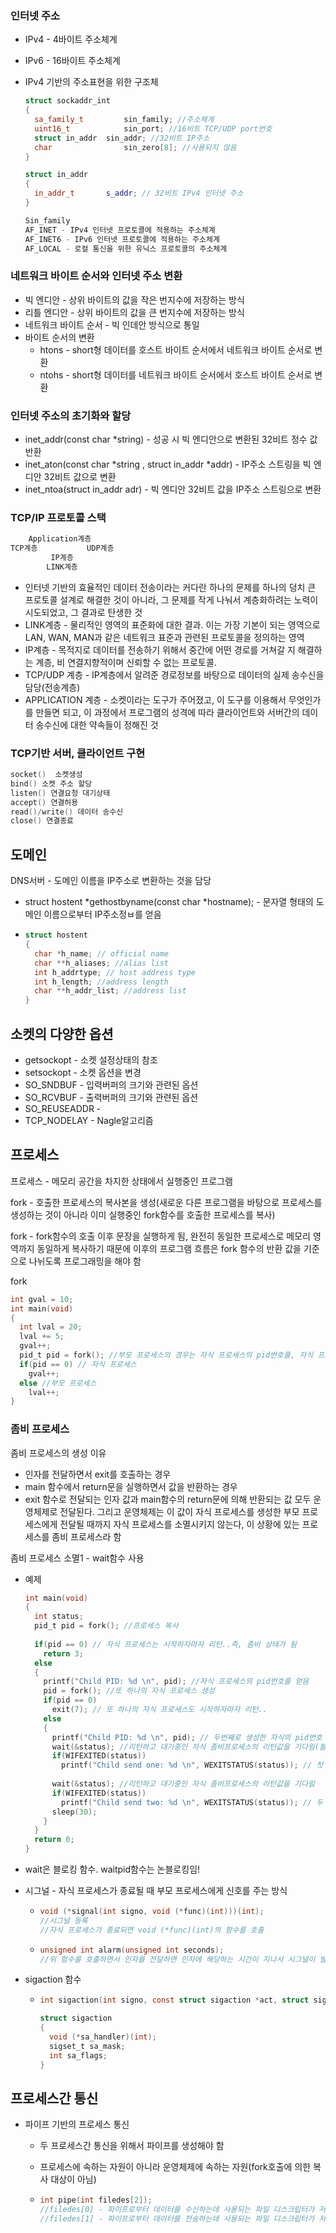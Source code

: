 ### 인터넷 주소

- IPv4 - 4바이트 주소체계

- IPv6 - 16바이트 주소체계

- IPv4 기반의 주소표현을 위한 구조체

  ```c++
  struct sockaddr_int
  {
    sa_family_t 		sin_family; //주소체계
    uint16_t 			sin_port; //16비트 TCP/UDP port번호
    struct in_addr	sin_addr; //32비트 IP주소
    char				sin_zero[8]; //사용되지 않음
  }

  struct in_addr
  {
    in_addr_t		s_addr; // 32비트 IPv4 인터넷 주소
  }
  ```

  ```c++
  Sin_family
  AF_INET - IPv4 인터넷 프로토콜에 적용하는 주소체계
  AF_INET6 - IPv6 인터넷 프로토콜에 적용하는 주소체계
  AF_LOCAL - 로컬 통신을 위한 유닉스 프로토콜의 주소체계
  ```

### 네트워크 바이트 순서와 인터넷 주소 변환

- 빅 엔디안 - 상위 바이트의 값을 작은 번지수에 저장하는 방식
- 리틀 엔디안 - 상위 바이트의 값을 큰 번지수에 저장하는 방식
- 네트워크 바이트 순서 - 빅 인데안 방식으로 통일
- 바이트 순서의 변환
  - htons - short형 데이터를 호스트 바이트 순서에서 네트워크 바이트 순서로 변환
  - ntohs - short형 데이터를 네트워크 바이트 순서에서 호스트 바이트 순서로 변환

### 인터넷 주소의 초기화와 할당

- inet_addr(const char *string) - 성공 시 빅 엔디안으로 변환된 32비트 정수 값 반환
- inet_aton(const char *string , struct in_addr *addr) - IP주소 스트링을 빅 엔디안 32비트 값으로 변환
- inet_ntoa(struct in_addr adr) - 빅 엔디안 32비트 값을 IP주소 스트링으로 변환

### TCP/IP 프로토콜 스택

```c++
	Application계층
TCP계층			UDP계층
		 IP계층
		LINK계층
```

- 인터넷 기반의 효율적인 데이터 전송이라는 커다란 하나의 문제를 하나의 덩치 큰 프로토콜 설계로 해결한 것이 아니라, 그 문제를 작게 나눠서 계층화하려는 노력이 시도되었고, 그 결과로 탄생한 것
- LINK계층 - 물리적인 영역의 표준화에 대한 결과. 이는 가장 기본이 되는 영역으로 LAN, WAN, MAN과 같은 네트워크 표준과 관련된 프로토콜을 정의하는 영역
- IP계층 - 목적지로 데이터를 전송하기 위해서 중간에 어떤 경로를 거쳐갈 지 해결하는 계층, 비 연결지향적이며 신뢰할 수 없는 프로토콜. 
- TCP/UDP 계층 - IP계층에서 알려준 경로정보를 바탕으로 데이터의 실제 송수신을 담당(전송계층)
- APPLICATION 계층 - 소켓이라는 도구가 주어졌고, 이 도구를 이용해서 무엇인가를 만들면 되고, 이 과정에서 프로그램의 성격에 따라 클라이언트와 서버간의 데이터 송수신에 대한 약속들이 정해진 것

### TCP기반 서버, 클라이언트 구현

```C++
socket()  소켓생성
bind() 소켓 주소 할당
listen() 연결요청 대기상태
accept() 연결허용
read()/write() 데이터 송수신
close() 연결종료
```



## 도메인

DNS서버 - 도메인 이름을 IP주소로 변환하는 것을 담당

- struct hostent *gethostbyname(const char *hostname); - 문자열 형태의 도메인 이름으로부터 IP주소정ㅂ를 얻음

- ```c++
  struct hostent
  {
    char *h_name; // official name
    char **h_aliases; //alias list
    int h_addrtype; // host address type
    int h_length; //address length
    char **h_addr_list; //address list
  }
  ```

## 소켓의 다양한 옵션

- getsockopt - 소켓 설정상태의 참조
- setsockopt - 소켓 옵션을 변경
- SO_SNDBUF - 입력버퍼의 크기와 관련된 옵션
- SO_RCVBUF - 출력버퍼의 크기와 관련된 옵션
- SO_REUSEADDR - 
- TCP_NODELAY - Nagle알고리즘

## 프로세스

프로세스 - 메모리 공간을 차지한 상태에서 실행중인 프로그램

fork - 호출한 프로세스의 복사본을 생성(새로운 다른 프로그램을 바탕으로 프로세스를 생성하는 것이 아니라 이미 실행중인 fork함수를 호출한 프로세스를 복사)

fork - fork함수의 호출 이후 문장을 실행하게 됨, 완전히 동일한 프로세스로 메모리 영역까지 동일하게 복사하기 때문에 이후의 프로그램 흐름은 fork 함수의 반환 값을 기준으로 나뉘도록 프로그래밍을 해야 함

fork

```c
int gval = 10;
int main(void)
{
  int lval = 20;
  lval += 5;
  gval++;
  pid_t pid = fork(); //부모 프로세스의 경우는 자식 프로세스의 pid번호를, 자식 프로세스의 경우는 0
  if(pid == 0) // 자식 프로세스
    gval++;
  else //부모 프로세스
    lval++;
}
```

### 좀비 프로세스

좀비 프로세스의 생성 이유

- 인자를 전달하면서 exit를 호출하는 경우
- main 함수에서 return문을 실행하면서 값을 반환하는 경우
- exit 함수로 전달되는 인자 값과 main함수의 return문에 의해 반환되는 값 모두 운영체제로 전달된다. 그리고 운영체제는 이 값이 자식 프로세스를 생성한 부모 프로세스에게 전달될 때까지 자식 프로세스를 소멸시키지 않는다, 이 상황에 있는 프로세스를 좀비 프로세스라 함

좀비 프로세스 소멸1 - wait함수 사용

- 예제

  ```c
  int main(void)
  {
    int status;
    pid_t pid = fork(); //프로세스 복사
    
    if(pid == 0) // 자식 프로세스는 시작하자마자 리턴..즉, 좀비 상태가 됨
      return 3;
    else
    {
      printf("Child PID: %d \n", pid); //자식 프로세스의 pid번호를 얻음
      pid = fork(); //또 하나의 자식 프로세스 생성
      if(pid == 0)
        exit(7); // 또 하나의 자식 프로세스도 시작하자마자 리턴..
      else
      {
        printf("Child PID: %d \n", pid); // 두번째로 생성한 자식의 pid번호
        wait(&status); //리턴하고 대기중인 자식 좀비프로세스의 리턴값을 기다림(블로킹)
        if(WIFEXITED(status))
          printf("Child send one: %d \n", WEXITSTATUS(status)); // 첫 번째 자식이 먼저 리턴했으므로 3 출력
        
        wait(&status); //리턴하고 대기중인 자식 좀비프로세스의 리턴값을 기다림
        if(WIFEXITED(status))
          printf("Child send two: %d \n", WEXITSTATUS(status)); // 두 번째 자식이 그 다음으로 리턴했으므로 7 출력
        sleep(30);
      }
    }
    return 0;
  }
  ```

- wait은 블로킹 함수. waitpid함수는 논블로킹임!

- 시그널 - 자식 프로세스가 종료될 때 부모 프로세스에게 신호를 주는 방식

  - ```c
    void (*signal(int signo, void (*func)(int)))(int);
    //시그널 등록
    //자식 프로세스가 종료되면 void (*func)(int)의 함수를 호출 
    ```

  - ```c
    unsigned int alarm(unsigned int seconds);
    //위 함수를 호출하면서 인자를 전달하면 인자에 해당하는 시간이 지나서 시그널이 발생
    ```

- sigaction 함수

  - ```c
    int sigaction(int signo, const struct sigaction *act, struct sigaction *oldact);

    struct sigaction
    {
      void (*sa_handler)(int);
      sigset_t sa_mask;
      int sa_flags;
    }
    ```

## 프로세스간 통신

- 파이프 기반의 프로세스 통신

  - 두 프로세스간 통신을 위해서 파이프를 생성해야 함

  - 프로세스에 속하는 자원이 아니라 운영체제에 속하는 자원(fork호출에 의한 복사 대상이 아님)

  - ```c
    int pipe(int filedes[2]);
    //filedes[0] - 파이프로부터 데이터를 수신하는데 사용되는 파일 디스크립터가 저장. 즉, filedes[0]는 파이프의 출구가 됨
    //filedes[1] - 파이프로부터 데이터를 전송하는데 사용되는 파일 디스크립터가 저장. 즉, filedes[1]은 파이프의 입구가 됨
    ```

    ​

